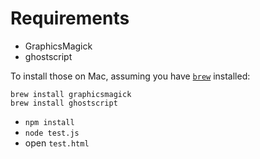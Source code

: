 # Requirements

* GraphicsMagick
* ghostscript

To install those on Mac, assuming you have [`brew`](http://brew.sh/) installed:

```
brew install graphicsmagick
brew install ghostscript
```

* `npm install`
* `node test.js`
* open `test.html`
